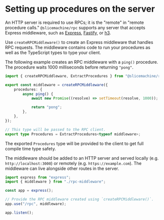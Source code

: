 # Setting up procedures on the server

An HTTP server is required to use RPCs; it is the "remote" in "remote procedure calls." `@slicemachine/rpc` supports any server that accepts Express middleware, such as [Express][express], [Fastify][fastify], or [h3][h3].

Use `createRPCMiddleware()` to create an Express middleware that handles RPC requests. The middleware contains code to run your procedures as well as the TypeScript types to type your client.

The following example creates an RPC middleware with a `ping()` procedure. The procedure waits 1000 milliseconds before returning `"pong"`.

```typescript
import { createRPCMiddleware, ExtractProcedures } from "@slicemachine/rpc";

export const middleware = createRPCMiddleware({
	procedures: {
		async ping() {
			await new Promise((resolve) => setTimeout(resolve, 1000));

			return "pong";
		},
	},
});

// This type will be passed to the RPC client.
export type Procedures = ExtractProcedures<typeof middleware>;
```

The exported `Procedures` type will be provided to the client to get full compile time type safety.

The middleware should be added to an HTTP server and served locally (e.g. `http://localhost:3000`) or remotely (e.g. `https://example.com`). The middleware can live alongside other routes in the server.

```typescript
import express from "express";
import { middleware } from "./rpc-middleware";

const app = express();

// Provide the RPC middleware created using `createRPCMiddleware()`.
app.use("/rpc", middleware);

app.listen();
```

[express]: https://expressjs.com/
[fastify]: https://www.fastify.io/
[h3]: https://github.com/unjs/h3
